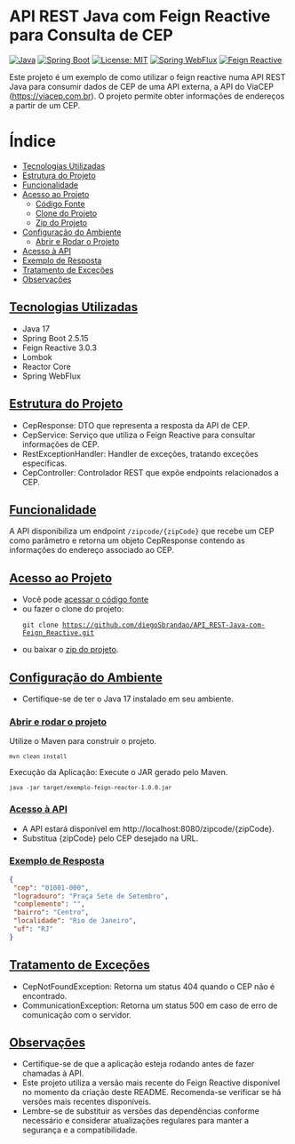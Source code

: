 # API REST Java com Feign Reactive para Consulta de CEP
[![Java](https://img.shields.io/badge/Java-17-green.svg)](https://docs.oracle.com/javase/17/)
[![Spring Boot](https://img.shields.io/badge/Spring%20Boot-2.5.15-brightgreen.svg)](https://spring.io/projects/spring-boot)
[![License: MIT](https://img.shields.io/badge/License-MIT-yellow.svg)](https://opensource.org/licenses/MIT)
[![Spring WebFlux](https://img.shields.io/badge/Spring%20WebFlux-3.2.0-brightgreen.svg)](https://docs.spring.io/spring-framework/docs/current/reference/html/web-reactive.html)
[![Feign Reactive](https://img.shields.io/badge/Feign%20Reactive-3.0.3-blue.svg)](https://github.com/OpenFeign/feign)


Este projeto é um exemplo de como utilizar o feign reactive numa API REST Java para consumir dados de CEP de uma API externa, a API do ViaCEP (https://viacep.com.br). O projeto permite obter informações de endereços a partir de um CEP.

# Índice

- [Tecnologias Utilizadas](#tecnologias-utilizadas)
- [Estrutura do Projeto](#estrutura-do-projeto)
- [Funcionalidade](#funcionalidade)
- [Acesso ao Projeto](#acesso-ao-projeto)
  - [Código Fonte](#acesso-ao-projeto)
  - [Clone do Projeto](#acesso-ao-projeto)
  - [Zip do Projeto](#acesso-ao-projeto)
- [Configuração do Ambiente](#configuração-do-ambiente)
  - [Abrir e Rodar o Projeto](#configuração-do-ambiente)
- [Acesso à API](#acesso-à-api)
- [Exemplo de Resposta](#exemplo-de-resposta)
- [Tratamento de Exceções](#tratamento-de-exceções)
- [Observações](#observações)


## [Tecnologias Utilizadas](#tecnologias-utilizadas)

- Java 17
- Spring Boot 2.5.15
- Feign Reactive 3.0.3
- Lombok
- Reactor Core
- Spring WebFlux

## [Estrutura do Projeto](#estrutura-do-projeto)

- CepResponse: DTO que representa a resposta da API de CEP.
- CepService: Serviço que utiliza o Feign Reactive para consultar informações de CEP.
- RestExceptionHandler: Handler de exceções, tratando exceções específicas.
- CepController: Controlador REST que expõe endpoints relacionados a CEP.

## [Funcionalidade](#funcionalidade)

A API disponibiliza um endpoint `/zipcode/{zipCode}` que recebe um CEP como parâmetro e retorna um objeto CepResponse contendo as informações do endereço associado ao CEP.

## [Acesso ao Projeto](#acesso-ao-projeto)

- Você pode [acessar o código fonte](https://github.com/diegoSbrandao/API_REST-Java-com-Feign_Reactive/tree/main/src/main/java/br/com/diego)
- ou fazer o clone do projeto: <pre><code>git clone https://github.com/diegoSbrandao/API_REST-Java-com-Feign_Reactive.git</code></pre>
- ou baixar o [zip do projeto](https://github.com/diegoSbrandao/API_REST-Java-com-Feign_Reactive/archive/refs/heads/main.zip).

## [Configuração do Ambiente](#configuração-do-ambiente)

* Certifique-se de ter o Java 17 instalado em seu ambiente.

### [Abrir e rodar o projeto](#configuração-do-ambiente)

Utilize o Maven para construir o projeto. <pre><code>`mvn clean install`</code></pre>

Execução da Aplicação: Execute o JAR gerado pelo Maven. <pre><code>`java -jar target/exemplo-feign-reactor-1.0.0.jar`</code></pre>

### [Acesso à API](#acesso-à-api)

- A API estará disponível em http://localhost:8080/zipcode/{zipCode}.
- Substitua {zipCode} pelo CEP desejado na URL.

### [Exemplo de Resposta](#exemplo-de-resposta)

```json
{
 "cep": "01001-000",
 "logradouro": "Praça Sete de Setembro",
 "complemento": "",
 "bairro": "Centro",
 "localidade": "Rio de Janeiro",
 "uf": "RJ"
}
```

## [Tratamento de Exceções](#tratamento-de-exceções)
- CepNotFoundException: Retorna um status 404 quando o CEP não é encontrado.
- CommunicationException: Retorna um status 500 em caso de erro de comunicação com o servidor.

## [Observações](#observações)
- Certifique-se de que a aplicação esteja rodando antes de fazer chamadas à API.
- Este projeto utiliza a versão mais recente do Feign Reactive disponível no momento da criação deste README. Recomenda-se verificar se há versões mais recentes disponíveis.
- Lembre-se de substituir as versões das dependências conforme necessário e considerar atualizações regulares para manter a segurança e a compatibilidade.

